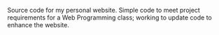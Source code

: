 
Source code for my personal website. Simple code to meet project requirements for a Web Programming class; working to update code to enhance the website.

